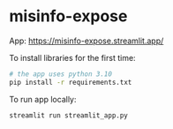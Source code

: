 # misinfo-expose

App: https://misinfo-expose.streamlit.app/

To install libraries for the first time:

```sh
# the app uses python 3.10
pip install -r requirements.txt
```

To run app locally:

```sh
streamlit run streamlit_app.py
```

